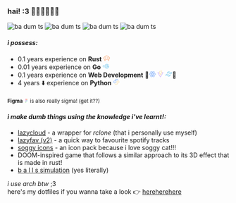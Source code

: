 ### hai! :3 👋👋👋👋👋👋
<img src="https://c.tenor.com/NjbLQCvQoC8AAAAd/tenor.gif" alt="ba dum ts" width="20%" height="auto"> <img src="https://c.tenor.com/NjbLQCvQoC8AAAAd/tenor.gif" alt="ba dum ts" width="20%" height="auto"> <img src="https://c.tenor.com/NjbLQCvQoC8AAAAd/tenor.gif" alt="ba dum ts" width="20%" height="auto"> <img src="https://c.tenor.com/NjbLQCvQoC8AAAAd/tenor.gif" alt="ba dum ts" width="20%" height="auto"> 

#### *i possess:*  
<ul>
  <li> 0.1 years experience on <strong>Rust</strong> <img alt="ferris" width="15px" src="https://raw.githubusercontent.com/catppuccin/vscode-icons/b7fd50f7fd6a9e2abe73bcdd978f3ca58adb1bc9/icons/mocha/rust.svg"> </li>
  <li> 0.01 years experience on <strong>Go</strong> <img alt="otter" width="15px" src="https://raw.githubusercontent.com/catppuccin/vscode-icons/b7fd50f7fd6a9e2abe73bcdd978f3ca58adb1bc9/icons/mocha/go.svg"> </li>
  <li> 0.1 years experience on <strong>Web Development</strong> 🫸<img width="15px" src="https://raw.githubusercontent.com/catppuccin/vscode-icons/b7fd50f7fd6a9e2abe73bcdd978f3ca58adb1bc9/icons/mocha/typescript-react.svg" alt="meta"> <img width="15px" alt="framework" src="https://raw.githubusercontent.com/catppuccin/vscode-icons/b7fd50f7fd6a9e2abe73bcdd978f3ca58adb1bc9/icons/mocha/vite.svg"> <img width="15px" alt="css utility library" src="https://raw.githubusercontent.com/catppuccin/vscode-icons/b7fd50f7fd6a9e2abe73bcdd978f3ca58adb1bc9/icons/mocha/tailwind.svg">🫷</li>
  <li>4 years ⬇️ experience on <strong>Python</strong> <img width="15px" alt="snek" src="https://raw.githubusercontent.com/catppuccin/vscode-icons/b7fd50f7fd6a9e2abe73bcdd978f3ca58adb1bc9/icons/mocha/python.svg"></li>
</ul>
<sub><strong>Figma</strong> <img width="10px" src="https://raw.githubusercontent.com/catppuccin/vscode-icons/b7fd50f7fd6a9e2abe73bcdd978f3ca58adb1bc9/icons/mocha/figma.svg"> is also really sigma! (get it??)</sub> 

#### *i make dumb things using the knowledge i've learnt!:*
- [lazycloud](https://github.com/lunar1um/lazycloud) - a wrapper for *rclone* (that i personally use myself)
- [lazyfav (v2)](https://github.com/lunar1um/lazyfav) - a quick way to favourite spotify tracks  
- [soggy icons](https://github.com/lunar1um/soggy-icons) - an icon pack because i love soggy cat!!!  
- DOOM-inspired game that follows a similar approach to its 3D effect that is made in rust!  
- [b a l l s simulation](https://github.com/lunar1um/balls.rs) (yes literally)

*i use arch btw* ;3  
here's my dotfiles if you wanna take a look 👉 [hereherehere](https://github.com/lunar1um/dotfiles)
